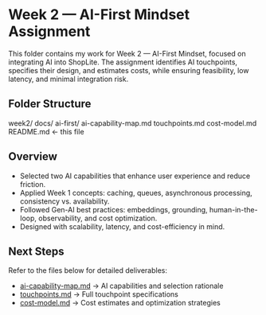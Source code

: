 # Week 2 — AI-First Mindset Assignment

This folder contains my work for Week 2 — AI-First Mindset, focused on integrating AI into ShopLite. The assignment identifies AI touchpoints, specifies their design, and estimates costs, while ensuring feasibility, low latency, and minimal integration risk.

## Folder Structure
week2/
  docs/
    ai-first/
      ai-capability-map.md
      touchpoints.md
      cost-model.md
      README.md   <- this file

## Overview

- Selected two AI capabilities that enhance user experience and reduce friction.
- Applied Week 1 concepts: caching, queues, asynchronous processing, consistency vs. availability.
- Followed Gen-AI best practices: embeddings, grounding, human-in-the-loop, observability, and cost optimization.
- Designed with scalability, latency, and cost-efficiency in mind.

## Next Steps

Refer to the files below for detailed deliverables:

- [ai-capability-map.md](ai-capability-map.md) → AI capabilities and selection rationale
- [touchpoints.md](touchpoints.md) → Full touchpoint specifications
- [cost-model.md](cost-model.md) → Cost estimates and optimization strategies
